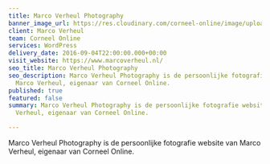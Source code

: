 ```yaml
---
title: Marco Verheul Photography
banner_image_url: https://res.cloudinary.com/corneel-online/image/upload/v1602856411/corneel/marcoverheul-home_oj2fzs.jpg
client: Marco Verheul
team: Corneel Online
services: WordPress
delivery_date: 2016-09-04T22:00:00.000+00:00
visit_website: https://www.marcoverheul.nl/
seo_title: Marco Verheul Photography
seo_description: Marco Verheul Photography is de persoonlijke fotografie website van
  Marco Verheul, eigenaar van Corneel Online.
published: true
featured: false
summary: Marco Verheul Photography is de persoonlijke fotografie website van Marco
  Verheul, eigenaar van Corneel Online.

---
```

Marco Verheul Photography is de persoonlijke fotografie website van Marco Verheul, eigenaar van Corneel Online.